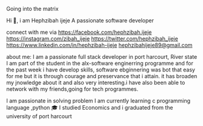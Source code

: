 Going into the matrix 

Hi 👋, i am Hephzibah ijeje
A passionate software developer

connect with me via 
https://facebook.com/hephzibah.ijeje
https://instagram.com/zibah_ijeje
https://twitter.com/hephzibah_ijeje
https://www.linkedin.com/in/hephzibah-ijeje
hephzibahijeje89@gmail.com

about me:
I am a passionate full stack developer in port harcourt, River state
I am part of the student in the alx-software enginerring programme and for the past week i have develop skills, software ebginnering was bot that easy for me but it is through courage and preservance that i attain. it has broaden my jnowledge about it and also very interesting.i have also been able to network with my friends,going for tech programmes.

I am passionate in solving problem
I am currently learning c programming language ,python
🎓 I studied Economics and i graduated from the university of port harcourt
